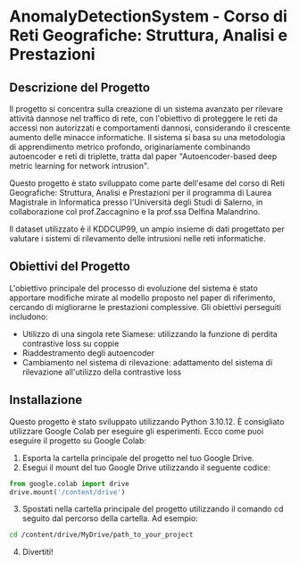 # AnomalyDetectionSystem - Corso di Reti Geografiche: Struttura, Analisi e Prestazioni

## Descrizione del Progetto
Il progetto si concentra sulla creazione di un sistema avanzato per rilevare attività dannose nel traffico di rete, con l'obiettivo di proteggere le reti da accessi non autorizzati e comportamenti dannosi, considerando il crescente aumento delle minacce informatiche. Il sistema si basa su una metodologia di apprendimento metrico profondo, originariamente combinando autoencoder e reti di triplette, tratta dal paper "Autoencoder-based deep metric learning for network intrusion".

Questo progetto è stato sviluppato come parte dell'esame del corso di Reti Geografiche: Struttura, Analisi e Prestazioni per il programma di Laurea Magistrale in Informatica presso l'Università degli Studi di Salerno, in collaborazione col prof.Zaccagnino e la prof.ssa Delfina Malandrino.

Il dataset utilizzato è il KDDCUP99, un ampio insieme di dati progettato per valutare i sistemi di rilevamento delle intrusioni nelle reti informatiche.

## Obiettivi del Progetto

L'obiettivo principale del processo di evoluzione del sistema è stato apportare modifiche mirate al modello proposto nel paper di riferimento, cercando di migliorarne le prestazioni complessive. Gli obiettivi perseguiti includono:

- Utilizzo di una singola rete Siamese: utilizzando la funzione di perdita contrastive loss su coppie 
- Riaddestramento degli autoencoder
- Cambiamento nel sistema di rilevazione: adattamento del sistema di rilevazione all'utilizzo della contrastive loss 

## Installazione

Questo progetto è stato sviluppato utilizzando Python 3.10.12. È consigliato utilizzare Google Colab per eseguire gli esperimenti. Ecco come puoi eseguire il progetto su Google Colab:

1. Esporta la cartella principale del progetto nel tuo Google Drive.
2. Esegui il mount del tuo Google Drive utilizzando il seguente codice:

```python
from google.colab import drive
drive.mount('/content/drive')
```
3. Spostati nella cartella principale del progetto utilizzando il comando cd seguito dal percorso della cartella. Ad esempio:
```bash
cd /content/drive/MyDrive/path_to_your_project
```
4. Divertiti!